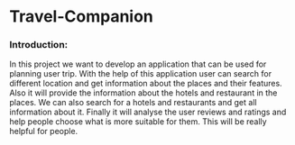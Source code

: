 # Travel-Companion

### Introduction: 


In this project we want to develop an application that can be used for planning user trip. With the help of this application user can search for different location and get information about the places and their features. 
Also it will provide the information about the hotels and restaurant in the places. We can also search for a hotels and restaurants and get all information about it. Finally it will analyse the user reviews and ratings and help people choose what is more suitable for them. This will be really helpful for people. 
